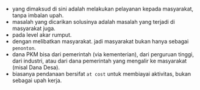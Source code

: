 - yang dimaksud di sini adalah melakukan pelayanan kepada masyarakat, tanpa imbalan upah.
- masalah yang dicarikan solusinya adalah masalah yang terjadi di masyarakat juga.
- pada level akar rumput.
- dengan melibatkan masyarakat. jadi masyarakat bukan hanya sebagai `penonton`.
- dana PKM bisa dari pemerintah (via kementerian), dari perguruan tinggi, dari industri, atau dari dana pemerintah yang mengalir ke masyarakat (misal Dana Desa).
- biasanya pendanaan bersifat `at cost` untuk membiayai aktivitas, bukan sebagai upah kerja.